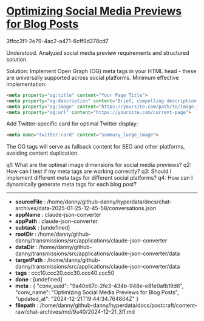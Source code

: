 # [Optimizing Social Media Previews for Blog Posts](https://claude.ai/chat/9a40e67c-2fe3-434b-948e-e81e0afb19d6)

3ffcc3f1-2e79-4ac2-a471-6cff9d278cd7

 Understood. Analyzed social media preview requirements and structured solution.

Solution: Implement Open Graph (OG) meta tags in your HTML head - these are universally supported across social platforms. Minimum effective implementation:

```html
<meta property="og:title" content="Your Page Title">
<meta property="og:description" content="Brief, compelling description (140-160 chars)">
<meta property="og:image" content="https://yoursite.com/path/to/image.jpg">
<meta property="og:url" content="https://yoursite.com/current-page">
```

Add Twitter-specific card for optimal Twitter display:
```html
<meta name="twitter:card" content="summary_large_image">
```

The OG tags will serve as fallback content for SEO and other platforms, avoiding content duplication.

q1: What are the optimal image dimensions for social media previews?
q2: How can I test if my meta tags are working correctly?
q3: Should I implement different meta tags for different social platforms?
q4: How can I dynamically generate meta tags for each blog post?

---

* **sourceFile** : /home/danny/github-danny/hyperdata/docs/chat-archives/data-2025-01-25-12-45-58/conversations.json
* **appName** : claude-json-converter
* **appPath** : claude-json-converter
* **subtask** : [undefined]
* **rootDir** : /home/danny/github-danny/transmissions/src/applications/claude-json-converter
* **dataDir** : /home/danny/github-danny/transmissions/src/applications/claude-json-converter/data
* **targetPath** : /home/danny/github-danny/transmissions/src/applications/claude-json-converter/data
* **tags** : ccc10.ccc20.ccc30.ccc40.ccc50
* **done** : [undefined]
* **meta** : {
  "conv_uuid": "9a40e67c-2fe3-434b-948e-e81e0afb19d6",
  "conv_name": "Optimizing Social Media Previews for Blog Posts",
  "updated_at": "2024-12-21T19:44:34.764804Z"
}
* **filepath** : /home/danny/github-danny/hyperdata/docs/postcraft/content-raw/chat-archives/md/9a40/2024-12-21_3ff.md